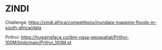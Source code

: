 # ZINDI


Challenge: https://zindi.africa/competitions/inundata-mapping-floods-in-south-africa/data

Prithvi: https://huggingface.co/ibm-nasa-geospatial/Prithvi-100M/blob/main/Prithvi_100M.pt